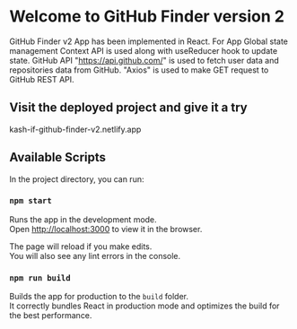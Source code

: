 # Welcome to GitHub Finder version 2

GitHub Finder v2 App has been implemented in React. For App Global state management Context API is used along with useReducer hook to update state. GitHub API "https://api.github.com/" is used to fetch user data and repositories data from GitHub. "Axios" is used to make GET request to GitHub REST API.

## Visit the deployed project and give it a try

kash-if-github-finder-v2.netlify.app

## Available Scripts

In the project directory, you can run:

### `npm start`

Runs the app in the development mode.\
Open [http://localhost:3000](http://localhost:3000) to view it in the browser.

The page will reload if you make edits.\
You will also see any lint errors in the console.

### `npm run build`

Builds the app for production to the `build` folder.\
It correctly bundles React in production mode and optimizes the build for the best performance.
